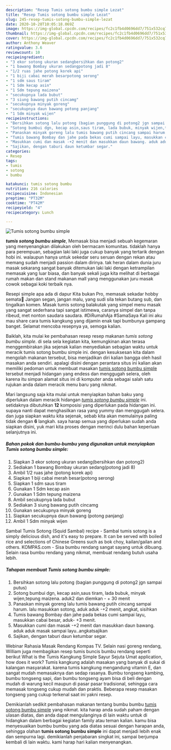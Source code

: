 ```yaml
---
description: "Resep Tumis sotong bumbu simple Lezat"
title: "Resep Tumis sotong bumbu simple Lezat"
slug: 245-resep-tumis-sotong-bumbu-simple-lezat
date: 2020-10-28T10:05:18.069Z
image: https://img-global.cpcdn.com/recipes/fc2c1fb4d0696dd7/751x532cq70/tumis-sotong-bumbu-simple-foto-resep-utama.jpg
thumbnail: https://img-global.cpcdn.com/recipes/fc2c1fb4d0696dd7/751x532cq70/tumis-sotong-bumbu-simple-foto-resep-utama.jpg
cover: https://img-global.cpcdn.com/recipes/fc2c1fb4d0696dd7/751x532cq70/tumis-sotong-bumbu-simple-foto-resep-utama.jpg
author: Anthony Weaver
ratingvalue: 3.6
reviewcount: 10
recipeingredient:
- "3 ekor sotong ukuran sedangbersihkan dan potong2"
- "1 bawang Bombay ukuran sedangpotong jadi 8"
- "1/2 ruas jahe potong korek api"
- "1 biji cabai merah besarpotong serong"
- "1 sdm saus tiram"
- "1 Sdm kecap asin"
- "1 Sdm tepung maizena"
- "secukupnya lada bubut"
- "3 siung bawang putih cincamg"
- "secukupnya minyak goreng"
- "secukupnya daun bawang potong panjang"
- "1 Sdm minyak wijen"
recipeinstructions:
- "Bersihkan sotong lalu potong (bagian punggung di potong2 jgn sampai putus)"
- "Sotong bumbui dgn, kecap asin,saus tiram, lada bubuk, minyak wijen,tepung maizena. aduk2 dan diemkan - + 30 menit"
- "Panaskan minyak goreng lalu tumis bawang putih cincang sampai harum. lalu masukkan sotong, aduk aduk -+2 menit, angkat, sisihkan"
- "Tumis bawang Bombay dan jahe pada bekas cumi sampai layu, masukkan cabai besar, aduk- +3 menit."
- "Masukkan cumi dan masak -+2 menit dan masukkan daun bawang. aduk aduk masak sampai layu..angkatsajikan"
- "Sajikan, dengan taburi daun ketumbar segar."
categories:
- Resep
tags:
- tumis
- sotong
- bumbu

katakunci: tumis sotong bumbu 
nutrition: 216 calories
recipecuisine: Indonesian
preptime: "PT32M"
cooktime: "PT42M"
recipeyield: "4"
recipecategory: Lunch

---
```



![Tumis sotong bumbu simple](https://img-global.cpcdn.com/recipes/fc2c1fb4d0696dd7/751x532cq70/tumis-sotong-bumbu-simple-foto-resep-utama.jpg)

<b><i>tumis sotong bumbu simple</i></b>, Memasak bisa menjadi sebuah kegemaran yang menyenangkan dilakukan oleh bermacam komunitas. tidaklah hanya para perempuan, sebagian laki laki juga cukup banyak yang tertarik dengan hobi ini. walaupun hanya untuk sekedar seru seruan dengan rekan atau memang sudah menjadi passion dalam dirinya. tak heran dalam dunia juru masak sekarang sangat banyak ditemukan laki laki dengan ketrampilan memasak yang luar biasa, dan banyak sekali juga kita melihat di berbagai rumah makan dan stand makanan mall yang menggunakan juru masak cowok sebagai koki terbaik nya.

Resepi simple apa ada di dapur Kita bukan Pro, memasak sekadar hobby semata🤭 Jangan segan, jangan malu, yang sudi sila tekan butang sub, dan tingalkan komen. Masak tumis sotong balakutak yang simpel menu masak yang sangat sederhana tapi sangat istimewa, caranya simpel dan tanpa ribeud, met nonton saudara saudara. #DiRumahAja #SamaSaya Kali ini aku mau share cara tumis kangkung yang dijamin enak tapi bumbunya gampang banget. Selamat mencoba resepnya ya, semoga kalian.

Baiklah, kita mulai ke pembahasan resep resep makanan <i>tumis sotong bumbu simple</i>. di sela sela kegiatan kita, kemungkinan akan terasa menggembirakan jika sejenak kalian menyediakan sebagian waktu untuk meracik tumis sotong bumbu simple ini. dengan kesuksesan kita dalam mengolah makanan tersebut, bisa menjadikan diri kalian bangga oleh hasil masakan anda sendiri. apalagi disini dengan perantara situs ini kalian akan memiliki pedoman untuk membuat masakan <u>tumis sotong bumbu simple</u> tersebut menjadi hidangan yang endess dan menggugah selera, oleh karena itu simpan alamat situs ini di komputer anda sebagai salah satu rujukan anda dalam meracik menu baru yang nikmat.


Mari langsung saja kita mulai untuk menyiapkan bahan baku yang diperlukan dalam meracik hidangan <u><i>tumis sotong bumbu simple</i></u> ini. setidaknya dibutuhkan <b>12</b> komposisi yang diperlukan pada hidangan ini. supaya nanti dapat menghasilkan rasa yang yummy dan menggugah selera. dan juga siapkan waktu kita sejenak, sebab kita akan memulainya paling tidak dengan <b>6</b> langkah. saya harap semua yang diperlukan sudah anda siapkan disini, yuk mari kita proses dengan merinci dulu bahan keperluan selanjutnya ini.

<!--inarticleads1-->

##### Bahan pokok dan bumbu-bumbu yang digunakan untuk menyiapkan Tumis sotong bumbu simple:

1. Siapkan 3 ekor sotong ukuran sedang(bersihkan dan potong2)
1. Sediakan 1 bawang Bombay ukuran sedang(potong jadi 8)
1. Ambil 1/2 ruas jahe (potong korek api)
1. Siapkan 1 biji cabai merah besar(potong serong)
1. Siapkan 1 sdm saus tiram
1. Gunakan 1 Sdm kecap asin
1. Gunakan 1 Sdm tepung maizena
1. Ambil secukupnya lada bubut
1. Sediakan 3 siung bawang putih cincamg
1. Gunakan secukupnya minyak goreng
1. Siapkan secukupnya daun bawang (potong panjang)
1. Ambil 1 Sdm minyak wijen


Sambal Tumis Sotong (Squid Sambal) recipe - Sambal tumis sotong is a simply delicious dish, and it&#39;s easy to prepare. It can be served with boiled rice and selections of Chinese Greens such as bok choy, kailan/gailan and others. KOMPAS.com - Sisa bumbu rendang sangat sayang untuk dibuang. Selain rasa bumbu rendang yang nikmat, membuat rendang butuh usaha lebih. 

<!--inarticleads2-->

##### Tahapan membuat Tumis sotong bumbu simple:

1. Bersihkan sotong lalu potong (bagian punggung di potong2 jgn sampai putus)
1. Sotong bumbui dgn, kecap asin,saus tiram, lada bubuk, minyak wijen,tepung maizena. aduk2 dan diemkan - + 30 menit
1. Panaskan minyak goreng lalu tumis bawang putih cincang sampai harum. lalu masukkan sotong, aduk aduk -+2 menit, angkat, sisihkan
1. Tumis bawang Bombay dan jahe pada bekas cumi sampai layu, masukkan cabai besar, aduk- +3 menit.
1. Masukkan cumi dan masak -+2 menit dan masukkan daun bawang. aduk aduk masak sampai layu..angkatsajikan
1. Sajikan, dengan taburi daun ketumbar segar.


Webinar Rahasia Masak Rendang Kompas TV. Selain nasi goreng rendang, William juga membagikan resep tumis buncis bumbu rendang seperti berikut What is the Tumis Kangkung Simple Sayur Sejuta Umat application, how does it work? Tumis kangkung adalah masakan yang banyak di sukai di kalangan masyarakat. karena tumis kangkung mengandung vitamin E, dan sangat mudah memasaknya dan sedap rasanya. Bumbu tongseng kambing, bumbu tongseng sapi, dan bumbu tongseng ayam bisa di beli dengan mudah di warung kecil maupun di pasar pasar tradisional, sehingga cara memasak tongseng cukup mudah dan praktis. Beberapa resep masakan tongseng yang cukup terkenal saat ini yakni resep. 

Demikianlah sedikit pembahasan makanan tentang bumbu bumbu <u>tumis sotong bumbu simple</u> yang nikmat. kita harap anda sudah paham dengan ulasan diatas, dan anda dapat mengulanginya di lain waktu untuk di hidangkan dalam berbagai kegiatan family atau teman kalian. kamu bisa menyesuaikan bumbu bumbu yang ada diatas sesuai dengan harapan anda, sehingga olahan <b>tumis sotong bumbu simple</b> ini dapat menjadi lebih enak dan sempurna lagi. demikianlah penjabaran singkat ini, sampai berjumpa kembali di lain waktu. kami harap hari kalian menyenangkan.

